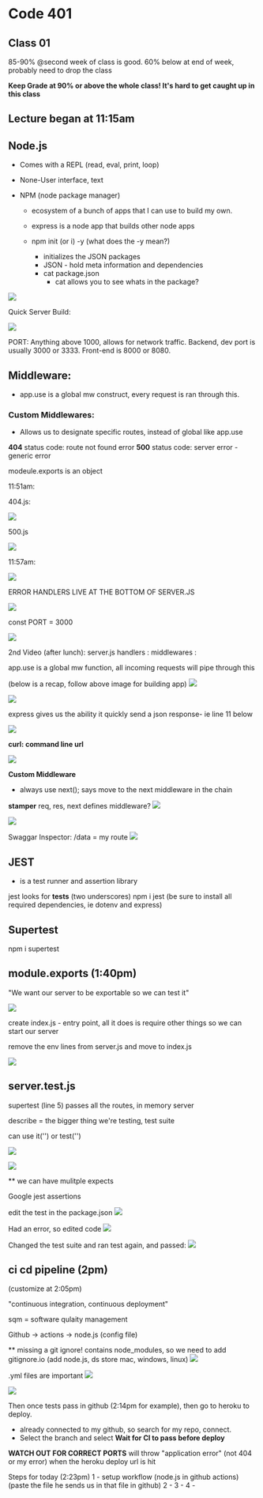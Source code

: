 # Code 401
## Class 01

85-90% @second week of class is good. 
60% below at end of week, probably need to drop the class

**Keep Grade at 90% or above the whole class! It's hard to get caught up in this class**


## Lecture began at 11:15am 

## Node.js

- Comes with a REPL (read, eval, print, loop)

- None-User interface, text

- NPM (node package manager)
  - ecosystem of a bunch of apps that I can use to build my own.
  - express is a node app that builds other node apps

  - npm init (or i) -y (what does the -y mean?)
    - initializes the JSON packages
    - JSON - hold meta information and dependencies
    - cat package.json 
      - cat allows you to see whats in the package?

![](assets/401/assets/2021-04-19-11-31-23.png)

Quick Server Build:

![](401/assets/401/assets/2021-04-19-11-37-47.png)

PORT: Anything above 1000, allows for network traffic. Backend, dev port is usually 3000 or 3333. Front-end is 8000 or 8080.

## Middleware:

  - app.use is a global mw construct, every request is ran through this. 

### Custom Middlewares:

- Allows us to designate specific routes, instead of global like app.use

**404** status code: route not found error
**500** status code: server error - generic error

modeule.exports is an object

11:51am:

404.js:

![](401/assets/401/assets/2021-04-19-11-51-51.png)

500.js

![](401/assets/401/assets/2021-04-19-11-55-12.png)


11:57am: 

![](401/assets/2021-04-19-11-57-00.png)

ERROR HANDLERS LIVE AT THE BOTTOM OF SERVER.JS

![](401/assets/2021-04-19-11-58-32.png)

const PORT = 3000

![](401/assets/2021-04-19-12-00-16.png)

2nd Video (after lunch):
server.js
handlers : 
middlewares :

app.use is a global mw function, all incoming requests will pipe through this

(below is a recap, follow above image for building app)
![](401/assets/2021-04-19-13-04-14.png)

![](401/assets/2021-04-19-13-06-26.png)

express gives us the ability it quickly send a json response- ie line 11 below

![](401/assets/2021-04-19-13-09-22.png)


**curl: command line url**

![](401/assets/2021-04-19-13-14-17.png)

**Custom Middleware**
- always use next(); says move to the next middleware in the chain

**stamper** req, res, next defines middleware?
![](401/assets/2021-04-19-13-24-07.png)

![](401/assets/2021-04-19-13-25-25.png)

Swaggar Inspector:
/data = my route
![](401/assets/2021-04-19-13-29-56.png)

## JEST 

- is a test runner and assertion library

jest looks for __tests__ (two underscores)
  npm i jest
  (be sure to install all required dependencies, ie dotenv and express)

## Supertest

npm i supertest

## module.exports (1:40pm)

"We want our server to be exportable so we can test it"

![](401/assets/2021-04-19-13-42-13.png)

create index.js - entry point, all it does is require other things so we can start our server

remove the env lines from server.js and move to index.js

![](401/assets/2021-04-19-13-43-48.png)

## server.test.js

supertest (line 5) passes all the routes, in memory server 

describe = the bigger thing we're testing, test suite

  can use it('') or test('')

![](401/assets/2021-04-19-13-48-31.png)

![](401/assets/2021-04-19-13-51-17.png)

** we can have mulitple expects

Google jest assertions 

edit the test in the package.json
![](401/assets/2021-04-19-13-55-08.png)

Had an error, so edited code
![](401/assets/2021-04-19-13-56-30.png)

Changed the test suite and ran test again, and passed:
![](401/assets/2021-04-19-13-57-12.png)

## ci cd pipeline (2pm)
(customize at 2:05pm)

"continuous integration, continuous deployment"

sqm = software qulaity management

Github -> actions -> node.js (config file)

** missing a git ignore! contains node_modules, so we need to add gitignore.io (add node.js, ds store mac, windows, linux)
![](401/assets/2021-04-19-14-07-16.png)

.yml files are important
![](401/assets/401/assets/2021-04-19-14-11-51.png)

![](401/assets/401/assets/2021-04-19-14-12-24.png)


Then once tests pass in github (2:14pm for example), then go to heroku to deploy.

- already connected to my github, so search for my repo, connect.
- Select the branch and select **Wait for CI to pass before deploy**

**WATCH OUT FOR CORRECT PORTS** will throw "application error" (not 404 or my error) when the heroku deploy url is hit

Steps for today (2:23pm)
1 - setup workflow (node.js in github actions) (paste the file he sends us in that file in github)
2 - 
3 -
4 - 
